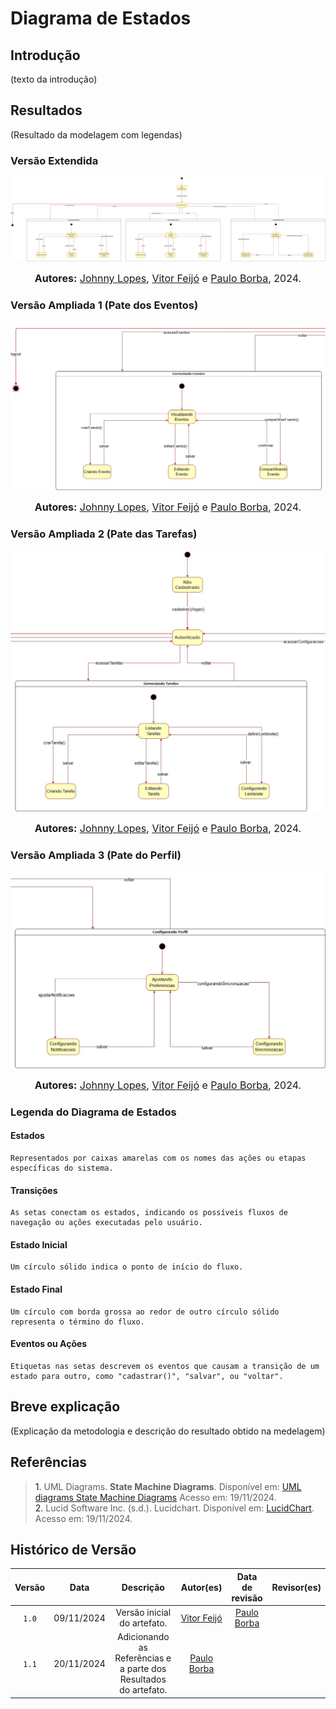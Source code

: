 # Diagrama de Estados

## Introdução

(texto da introdução)

## Resultados

(Resultado da modelagem com legendas)
### Versão Extendida

![Diagrama de Estados Versão Extendida](DiagramaEstados_Extendida.jpg)

<font size="3"><p style="text-align: center"><b>Autores:</b> [Johnny Lopes](https://github.com/JohnnyLopess), [Vitor Feijó](https://github.com/vitorfleonardo) e [Paulo Borba](https://github.com/paulohborba), 2024.</p></font>

### Versão Ampliada 1 (Pate dos Eventos)

![Diagrama de Estados Versão Ampliada 1 (Pate dos Eventos)](DiagramaEstados_Eventos.jpg)

<font size="3"><p style="text-align: center"><b>Autores:</b> [Johnny Lopes](https://github.com/JohnnyLopess), [Vitor Feijó](https://github.com/vitorfleonardo) e [Paulo Borba](https://github.com/paulohborba), 2024.</p></font>

### Versão Ampliada 2 (Pate das Tarefas)

![Diagrama de Estados Versão Ampliada 2 (Pate das Tarefas)](DiagramaEstados_Tarefas.jpg)

<font size="3"><p style="text-align: center"><b>Autores:</b> [Johnny Lopes](https://github.com/JohnnyLopess), [Vitor Feijó](https://github.com/vitorfleonardo) e [Paulo Borba](https://github.com/paulohborba), 2024.</p></font>

### Versão Ampliada 3 (Pate do Perfil)

![Diagrama de Estados Versão Ampliada 3 (Pate do Perfil)](DiagramaEstados_Perfil.jpg)

<font size="3"><p style="text-align: center"><b>Autores:</b> [Johnny Lopes](https://github.com/JohnnyLopess), [Vitor Feijó](https://github.com/vitorfleonardo) e [Paulo Borba](https://github.com/paulohborba), 2024.</p></font>

### Legenda do Diagrama de Estados

#### Estados

    Representados por caixas amarelas com os nomes das ações ou etapas específicas do sistema.

#### Transições

    As setas conectam os estados, indicando os possíveis fluxos de navegação ou ações executadas pelo usuário.

#### Estado Inicial

    Um círculo sólido indica o ponto de início do fluxo.

#### Estado Final

    Um círculo com borda grossa ao redor de outro círculo sólido representa o término do fluxo.

#### Eventos ou Ações

    Etiquetas nas setas descrevem os eventos que causam a transição de um estado para outro, como "cadastrar()", "salvar", ou "voltar".

## Breve explicação

(Explicação da metodologia e descrição do resultado obtido na medelagem)

## Referências

> <a>1.</a> UML Diagrams. **State Machine Diagrams**. Disponível em: [UML diagrams State Machine Diagrams](https://www.uml-diagrams.org/state-machine-diagrams.html)  Acesso em: 19/11/2024. <br>
> <a>2.</a> Lucid Software Inc. (s.d.). Lucidchart. Disponível em: [LucidChart](https://www.lucidchart.com/pages/pt/o-que-e-diagrama-de-maquina-de-estados-uml). Acesso em: 19/11/2024. <br>

## Histórico de Versão

| Versão | Data | Descrição | Autor(es) | Data de revisão | Revisor(es) |
| :-: | :-: | :-: | :-: | :-: | :-: |
| `1.0` | 09/11/2024  | Versão inicial do artefato. | [Vitor Feijó](https://github.com/vitorfleonardo) | [Paulo Borba](https://github.com/paulohborba) |  |
| `1.1` | 20/11/2024  | Adicionando as Referências e a parte dos Resultados do artefato. | [Paulo Borba](https://github.com/paulohborba) |  |  |
